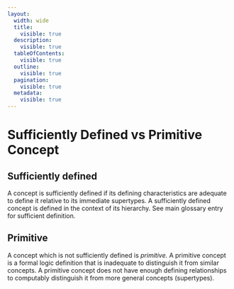 ```yaml
---
layout:
  width: wide
  title:
    visible: true
  description:
    visible: true
  tableOfContents:
    visible: true
  outline:
    visible: true
  pagination:
    visible: true
  metadata:
    visible: true
---
```


# Sufficiently Defined vs Primitive Concept

## Sufficiently defined

A concept is sufficiently defined if its defining characteristics are adequate to define it relative to its immediate supertypes. A sufficiently defined concept is defined in the context of its hierarchy. See main glossary entry for sufficient definition.

## Primitive

A concept which is not sufficiently defined is _primitive._ A primitive concept is a formal logic definition that is inadequate to distinguish it from similar concepts. A primitive concept does not have enough defining relationships to computably distinguish it from more general concepts (supertypes).
